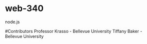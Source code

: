 # web-340
node.js

#Contributors
Professor Krasso - Bellevue University
Tiffany Baker - Bellevue University